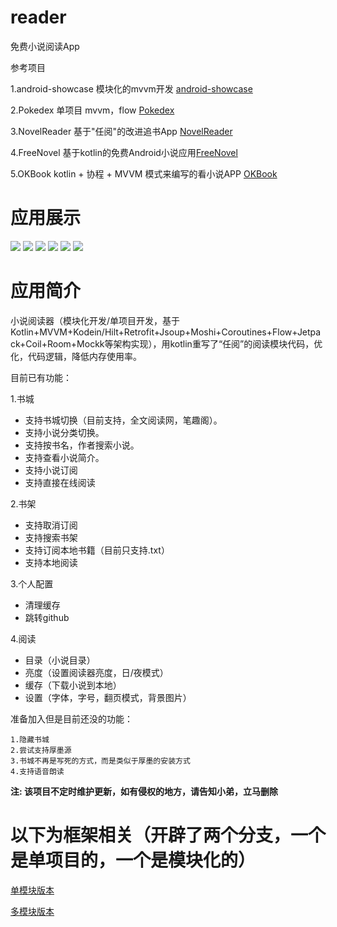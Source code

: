 # reader
免费小说阅读App

参考项目

1.android-showcase 模块化的mvvm开发 [android-showcase](https://github.com/igorwojda/android-showcase)

2.Pokedex 单项目 mvvm，flow [Pokedex](https://github.com/skydoves/Pokedex)

3.NovelReader 基于"任阅"的改进追书App [NovelReader](https://github.com/newbiechen1024/NovelReader)

4.FreeNovel 基于kotlin的免费Android小说应用[FreeNovel](https://github.com/lxygithub/FreeNovel) 

5.OKBook kotlin + 协程 + MVVM 模式来编写的看小说APP [OKBook](https://gitee.com/xcode_xiao/OKBook)

# 应用展示

![](https://github.com/woodwen/reader/tree/main/screenshot/1.jpeg)
![](https://github.com/woodwen/reader/tree/main/screenshot/2.jpeg)
![](https://github.com/woodwen/reader/tree/main/screenshot/3.jpeg)
![](https://github.com/woodwen/reader/tree/main/screenshot/4.jpeg)
![](https://github.com/woodwen/reader/tree/main/screenshot/5.jpeg)
![](https://github.com/woodwen/reader/tree/main/screenshot/6.jpeg)


# 应用简介

小说阅读器（模块化开发/单项目开发，基于Kotlin+MVVM+Kodein/Hilt+Retrofit+Jsoup+Moshi+Coroutines+Flow+Jetpack+Coil+Room+Mockk等架构实现），用kotlin重写了“任阅”的阅读模块代码，优化，代码逻辑，降低内存使用率。

目前已有功能：

1.书城

  * 支持书城切换（目前支持，全文阅读网，笔趣阁）。
  * 支持小说分类切换。
  * 支持按书名，作者搜索小说。
  * 支持查看小说简介。
  * 支持小说订阅
  * 支持直接在线阅读
  
2.书架
  
   * 支持取消订阅
   * 支持搜索书架
   * 支持订阅本地书籍（目前只支持.txt）
   * 支持本地阅读
    
3.个人配置
  
  * 清理缓存
  * 跳转github
  
4.阅读

  * 目录（小说目录）
  * 亮度（设置阅读器亮度，日/夜模式）
  * 缓存（下载小说到本地）
  * 设置（字体，字号，翻页模式，背景图片）

准备加入但是目前还没的功能：

	1.隐藏书城
	2.尝试支持厚墨源
	3.书城不再是写死的方式，而是类似于厚墨的安装方式
	4.支持语音朗读

**注: 该项目不定时维护更新，如有侵权的地方，请告知小弟，立马删除**

# 以下为框架相关（开辟了两个分支，一个是单项目的，一个是模块化的）

   [单模块版本](https://github.com/woodwen/reader/tree/dev-single)

   [多模块版本](https://github.com/woodwen/reader/tree/dev-multiple)
